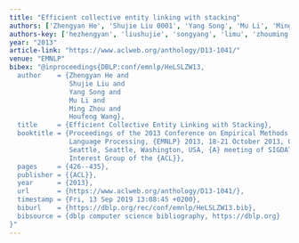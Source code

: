 ```yaml
---
title: "Efficient collective entity linking with stacking"
authors: ['Zhengyan He', 'Shujie Liu 0001', 'Yang Song', 'Mu Li', 'Ming Zhou 0001', 'Houfeng Wang']
authors-key: ['hezhengyan', 'liushujie', 'songyang', 'limu', 'zhouming', 'wanghoufeng']
year: "2013"
article-link: "https://www.aclweb.org/anthology/D13-1041/"
venue: "EMNLP"
bibex: "@inproceedings{DBLP:conf/emnlp/HeLSLZW13,
  author    = {Zhengyan He and
               Shujie Liu and
               Yang Song and
               Mu Li and
               Ming Zhou and
               Houfeng Wang},
  title     = {Efficient Collective Entity Linking with Stacking},
  booktitle = {Proceedings of the 2013 Conference on Empirical Methods in Natural
               Language Processing, {EMNLP} 2013, 18-21 October 2013, Grand Hyatt
               Seattle, Seattle, Washington, USA, {A} meeting of SIGDAT, a Special
               Interest Group of the {ACL}},
  pages     = {426--435},
  publisher = {{ACL}},
  year      = {2013},
  url       = {https://www.aclweb.org/anthology/D13-1041/},
  timestamp = {Fri, 13 Sep 2019 13:08:45 +0200},
  biburl    = {https://dblp.org/rec/conf/emnlp/HeLSLZW13.bib},
  bibsource = {dblp computer science bibliography, https://dblp.org}
}"
---
```

